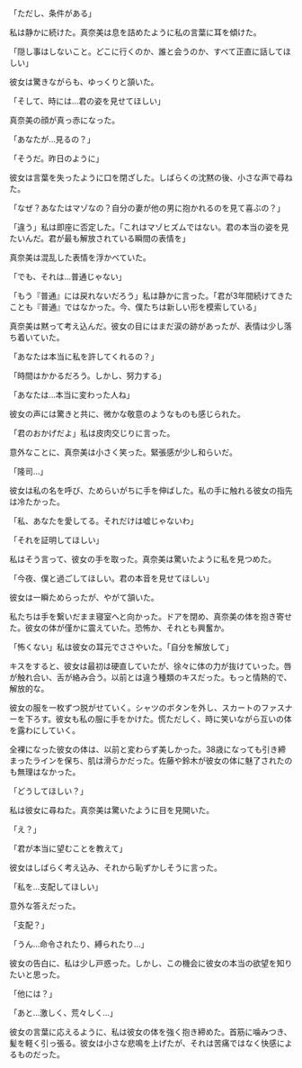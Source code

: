 「ただし、条件がある」

私は静かに続けた。真奈美は息を詰めたように私の言葉に耳を傾けた。

「隠し事はしないこと。どこに行くのか、誰と会うのか、すべて正直に話してほしい」

彼女は驚きながらも、ゆっくりと頷いた。

「そして、時には…君の姿を見せてほしい」

真奈美の顔が真っ赤になった。

「あなたが…見るの？」

「そうだ。昨日のように」

彼女は言葉を失ったように口を閉ざした。しばらくの沈黙の後、小さな声で尋ねた。

「なぜ？あなたはマゾなの？自分の妻が他の男に抱かれるのを見て喜ぶの？」

「違う」私は即座に否定した。「これはマゾヒズムではない。君の本当の姿を見たいんだ。君が最も解放されている瞬間の表情を」

真奈美は混乱した表情を浮かべていた。

「でも、それは…普通じゃない」

「もう『普通』には戻れないだろう」私は静かに言った。「君が3年間続けてきたことも『普通』ではなかった。今、僕たちは新しい形を模索している」

真奈美は黙って考え込んだ。彼女の目にはまだ涙の跡があったが、表情は少し落ち着いていた。

「あなたは本当に私を許してくれるの？」

「時間はかかるだろう。しかし、努力する」

「あなたは…本当に変わった人ね」

彼女の声には驚きと共に、微かな敬意のようなものも感じられた。

「君のおかげだよ」私は皮肉交じりに言った。

意外なことに、真奈美は小さく笑った。緊張感が少し和らいだ。

「隆司…」

彼女は私の名を呼び、ためらいがちに手を伸ばした。私の手に触れる彼女の指先は冷たかった。

「私、あなたを愛してる。それだけは嘘じゃないわ」

「それを証明してほしい」

私はそう言って、彼女の手を取った。真奈美は驚いたように私を見つめた。

「今夜、僕と過ごしてほしい。君の本音を見せてほしい」

彼女は一瞬ためらったが、やがて頷いた。

私たちは手を繋いだまま寝室へと向かった。ドアを閉め、真奈美の体を抱き寄せた。彼女の体が僅かに震えていた。恐怖か、それとも興奮か。

「怖くない」私は彼女の耳元でささやいた。「自分を解放して」

キスをすると、彼女は最初は硬直していたが、徐々に体の力が抜けていった。唇が触れ合い、舌が絡み合う。以前とは違う種類のキスだった。もっと情熱的で、解放的な。

彼女の服を一枚ずつ脱がせていく。シャツのボタンを外し、スカートのファスナーを下ろす。彼女も私の服に手をかけた。慌ただしく、時に笑いながら互いの体を露わにしていく。

全裸になった彼女の体は、以前と変わらず美しかった。38歳になっても引き締まったラインを保ち、肌は滑らかだった。佐藤や鈴木が彼女の体に魅了されたのも無理はなかった。

「どうしてほしい？」

私は彼女に尋ねた。真奈美は驚いたように目を見開いた。

「え？」

「君が本当に望むことを教えて」

彼女はしばらく考え込み、それから恥ずかしそうに言った。

「私を…支配してほしい」

意外な答えだった。

「支配？」

「うん…命令されたり、縛られたり…」

彼女の告白に、私は少し戸惑った。しかし、この機会に彼女の本当の欲望を知りたいと思った。

「他には？」

「あと…激しく、荒々しく…」

彼女の言葉に応えるように、私は彼女の体を強く抱き締めた。首筋に噛みつき、髪を軽く引っ張る。彼女は小さな悲鳴を上げたが、それは苦痛ではなく快感によるものだった。